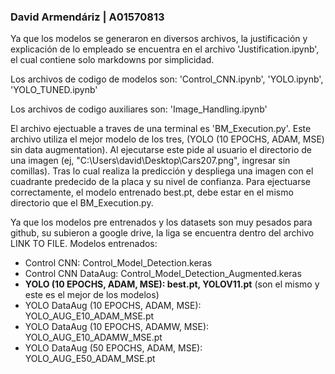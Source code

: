### David Armendáriz | A01570813

Ya que los modelos se generaron en diversos archivos, la justificación y explicación de lo empleado se encuentra en el archivo 'Justification.ipynb', el cual contiene solo markdowns por simplicidad.

Los archivos de codigo de modelos son: 'Control_CNN.ipynb', 'YOLO.ipynb', 'YOLO_TUNED.ipynb'

Los archivos de codigo auxiliares son: 'Image_Handling.ipynb'

El archivo ejectuable a traves de una terminal es 'BM_Execution.py'. Este archivo utiliza el mejor modelo de los tres, (YOLO (10 EPOCHS, ADAM, MSE) sin data augmentation). Al ejecutarse este pide al
usuario el directorio de una imagen (ej, "C:\\Users\\david\\Desktop\\Cars207.png", ingresar sin comillas). Tras lo cual realiza la predicción y despliega una imagen con el cuadrante predecido de la 
placa y su nivel de confianza. Para ejectuarse correctamente, el modelo entrenado best.pt, debe estar en el mismo directorio que el BM_Execution.py.

Ya que los modelos pre entrenados y los datasets son muy pesados para github, su subieron a google drive, la liga se encuentra dentro del archivo LINK TO FILE.
Modelos entrenados:
- Control CNN: Control_Model_Detection.keras
- Control CNN DataAug: Control_Model_Detection_Augmented.keras
- **YOLO (10 EPOCHS, ADAM, MSE): best.pt, YOLOV11.pt** (son el mismo y este es el mejor de los modelos)
- YOLO DataAug (10 EPOCHS, ADAM, MSE): YOLO_AUG_E10_ADAM_MSE.pt
- YOLO DataAug (10 EPOCHS, ADAMW, MSE): YOLO_AUG_E10_ADAMW_MSE.pt
- YOLO DataAug (50 EPOCHS, ADAM, MSE): YOLO_AUG_E50_ADAM_MSE.pt
